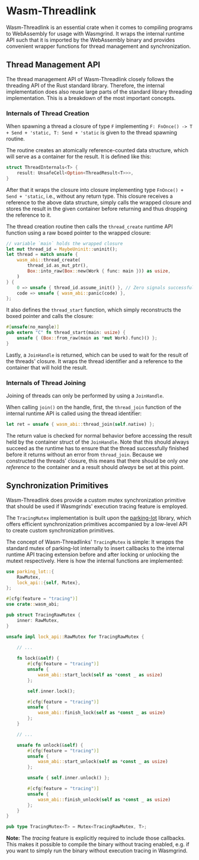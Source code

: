 # Wasm-Threadlink

Wasm-Threadlink is an essential crate when it comes to compiling programs to WebAssembly for usage with Wasmgrind. It wraps the internal runtime API such that it is imported by the WebAssembly binary and provides convenient wrapper functions for thread management and synchronization.

## Thread Management API
The thread management API of Wasm-Threadlink closely follows the threading API of the Rust standard library. Therefore, the internal implementation does also reuse large parts of the standard library threading implementation. This is a breakdown of the most important concepts.

### Internals of Thread Creation
When spawning a thread a closure of type `F` implementing `F: FnOnce() -> T + Send + 'static, T: Send + 'static` is given to the thread spawning routine.

The routine creates an atomically reference-counted data structure, which will serve as a container for the result. It is defined like this:
```Rust
struct ThreadInternals<T> {
    result: UnsafeCell<Option<ThreadResult<T>>>,
}
```

After that it wraps the closure into closure implementing type `FnOnce() + Send + 'static`, i.e., without any return type. This closure receives a reference to the above data structure, simply calls the wrapped closure and stores the result in the given container before returning and thus dropping the reference to it.

The thread creation routine then calls the `thread_create` runtime API function using a raw boxed pointer to the wrapped closure:
```Rust
// variable `main` holds the wrapped closure
let mut thread_id = MaybeUninit::uninit();
let thread = match unsafe {
    wasm_abi::thread_create(
        thread_id.as_mut_ptr(),
        Box::into_raw(Box::new(Work { func: main })) as usize,
    )
} {
    0 => unsafe { thread_id.assume_init() }, // Zero signals successful completion
    code => unsafe { wasm_abi::panic(code) },
};
```

It also defines the `thread_start` function, which simply reconstructs the boxed pointer and calls the closure:
```Rust
#[unsafe(no_mangle)]
pub extern "C" fn thread_start(main: usize) {
    unsafe { (Box::from_raw(main as *mut Work).func)() };
}
```

Lastly, a `JoinHandle` is returned, which can be used to wait for the result of the threads' closure. It wraps the thread identifier and a reference to the container that will hold the result.

### Internals of Thread Joining
Joining of threads can only be performed by using a `JoinHandle`. 

When calling `join()` on the handle, first, the `thread_join` function of the internal runtime API is called using the thread identifier:
```Rust
let ret = unsafe { wasm_abi::thread_join(self.native) };
```

The return value is checked for normal behavior before accessing the result held by the container struct of the `JoinHandle`. Note that this should always succeed as the runtime has to ensure that the thread successfully finished before it returns without an error from `thread_join`. Because we constructed the threads' closure, this means that there should be only _one reference_ to the container and a result should _always_ be set at this point.


## Synchronization Primitives
Wasm-Threadlink does provide a custom mutex synchronization primitive that should be used if Wasmgrinds' execution tracing feature is employed.

The `TracingMutex` implementation is built upon the [parking-lot](https://github.com/Amanieu/parking_lot) library, which offers efficient synchronization primitives accompanied by a low-level API to create custom synchronization primitives.

The concept of Wasm-Threadlinks' `TracingMutex` is simple: It wrapps the standard mutex of parking-lot internally to insert callbacks to the internal runtime API tracing extension before and after locking or unlocking the mutext respectively. Here is how the internal functions are implemented:

```Rust
use parking_lot::{
    RawMutex,
    lock_api::{self, Mutex},
};

#[cfg(feature = "tracing")]
use crate::wasm_abi;

pub struct TracingRawMutex {
    inner: RawMutex,
}

unsafe impl lock_api::RawMutex for TracingRawMutex {
    
    // ...

    fn lock(&self) {
        #[cfg(feature = "tracing")]
        unsafe {
            wasm_abi::start_lock(self as *const _ as usize)
        };

        self.inner.lock();

        #[cfg(feature = "tracing")]
        unsafe {
            wasm_abi::finish_lock(self as *const _ as usize)
        };
    }

    // ...

    unsafe fn unlock(&self) {
        #[cfg(feature = "tracing")]
        unsafe {
            wasm_abi::start_unlock(self as *const _ as usize)
        };

        unsafe { self.inner.unlock() };

        #[cfg(feature = "tracing")]
        unsafe {
            wasm_abi::finish_unlock(self as *const _ as usize)
        };
    }
}

pub type TracingMutex<T> = Mutex<TracingRawMutex, T>;
```

**Note:** The _tracing_ feature is explicitly required to include those callbacks. This makes it possible to compile the binary without tracing enabled, e.g. if you want to simply run the binary without execution tracing in Wasmgrind.
